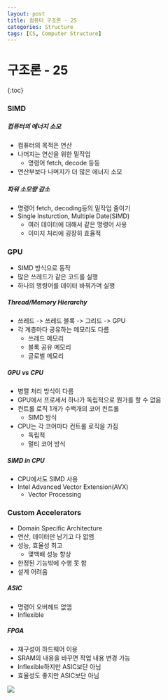 ```yaml
---
layout: post
title: 컴퓨터 구조론 - 25
categories: Structure
tags: [CS, Computer Structure]
---
```


# 구조론 - 25

{:toc}

### SIMD

##### 컴퓨터의 에너지 소모

- 컴퓨터의 목적은 연산
- 나머지는 연산을 위한 밑작업
  - 명령어 fetch, decode 등등
- 연산부보다 나머지가 더 많은 에너지 소모

##### 파워 소모량 감소

- 명령어 fetch, decoding등의 밑작업 줄이기
- Single Insturction, Multiple Date(SIMD)
  - 여러 데이터에 대해서 같은 명령어 사용
  - 이미지 처리에 굉장히 효율적

### GPU

- SIMD 방식으로 동작
- 많은 쓰레드가 같은 코드를 실행
- 하나의 명령어를 데이터 바꿔가며 실행

##### Thread/Memory Hierarchy

- 쓰레드 -> 쓰레드 블록 -> 그리드 -> GPU
- 각 계층마다 공유하는 메모리도 다름
  - 쓰레드 메모리
  - 블록 공유 메모리
  - 글로벌 메모리

##### GPU vs CPU

- 병렬 처리 방식이 다름
- GPU에서 프로세서 하나가 독립적으로 뭔가를 할 수 없음
- 컨트롤 로직 1개가 수백개의 코어 컨트롤
  - SIMD 방식
- CPU는 각 코어마다 컨트롤 로직을 가짐
  - 독립적
  - 멀티 코어 방식

##### SIMD in CPU

- CPU에서도 SIMD 사용
- Intel Advanced Vector Extension(AVX)
  - Vector Processing

### Custom Accelerators

- Domain Specific Architecture
- 연산, 데이터만 남기고 다 없앰
- 성능, 효율성 최고
  - 몇백배 성능 향상
- 한정된 기능밖에 수행 못 함
- 설계 어려움

##### ASIC

- 명령어 오버헤드 없앰
- Inflexible

##### FPGA

- 재구성이 하드웨어 이용
- SRAM의 내용을 바꾸면 작업 내용 변경 가능
- Inflexible하지만 ASIC보단 아님
- 효율성도 좋지만 ASIC보단 아님

<img src="https://github.com/L-Hyun/L-Hyun.github.io/blob/main/assets/CS/25-1.png?raw=true" />
